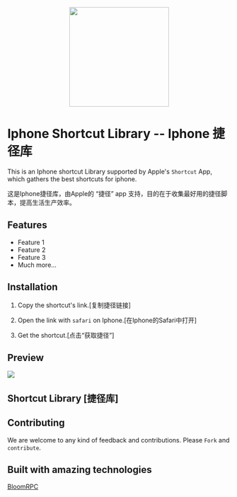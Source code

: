 <p align="center">
  <img src="../resources/Logo.jpeg" width="225px"/>
</p>

# Iphone Shortcut Library -- Iphone 捷径库
This is an Iphone shortcut Library supported by Apple's ```Shortcut``` App, which gathers the best shortcuts for iphone.

这是Iphone捷径库，由Apple的 “捷径” app 支持，目的在于收集最好用的捷径脚本，提高生活生产效率。

## Features

- Feature 1
- Feature 2
- Feature 3
- Much more...

## Installation
1. Copy the shortcut's link.[复制捷径链接]

2. Open the link with ```safari``` on Iphone.[在Iphone的Safari中打开]

3. Get the shortcut.[点击“获取捷径”]

## Preview

<img src="./resources/editor-preview.gif" />

## Shortcut Library [捷径库]



## Contributing

We are welcome to any kind of feedback and contributions.  Please ```Fork``` and ```contribute```.


## Built with amazing technologies
[BloomRPC](https://github.com/uw-labs/bloomrpc/blob/master/README.md)

